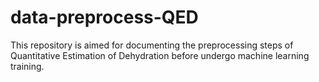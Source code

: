 # data-preprocess-QED
This repository is aimed for documenting the preprocessing steps of Quantitative Estimation of Dehydration before undergo machine learning training.    


